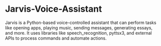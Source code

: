 # Jarvis-Voice-Assistant
Jarvis is a Python-based voice-controlled assistant that can perform tasks like opening apps, playing music, sending messages, generating essays, and more. It uses libraries like speech_recognition, pyttsx3, and external APIs to process commands and automate actions.
